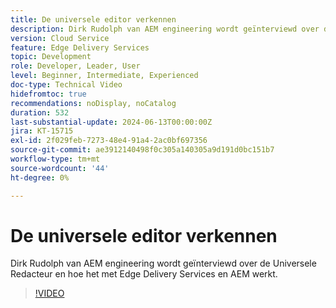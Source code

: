 ```yaml
---
title: De universele editor verkennen
description: Dirk Rudolph van AEM engineering wordt geïnterviewd over de Universal Editor en Edge Delivery Services.
version: Cloud Service
feature: Edge Delivery Services
topic: Development
role: Developer, Leader, User
level: Beginner, Intermediate, Experienced
doc-type: Technical Video
hidefromtoc: true
recommendations: noDisplay, noCatalog
duration: 532
last-substantial-update: 2024-06-13T00:00:00Z
jira: KT-15715
exl-id: 2f029feb-7273-48e4-91a4-2ac0bf697356
source-git-commit: ae3912140498f0c305a140305a9d191d0bc151b7
workflow-type: tm+mt
source-wordcount: '44'
ht-degree: 0%

---
```


# De universele editor verkennen

Dirk Rudolph van AEM engineering wordt geïnterviewd over de Universele Redacteur en hoe het met Edge Delivery Services en AEM werkt.

>[!VIDEO](https://video.tv.adobe.com/v/3429656/?learn=on)
